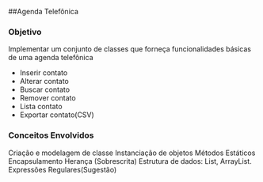##Agenda Telefônica

### Objetivo
Implementar um conjunto de classes que forneça funcionalidades básicas de uma agenda telefônica

* Inserir contato
* Alterar contato
* Buscar contato
* Remover contato
* Lista contato
* Exportar contato(CSV)

### Conceitos Envolvidos

Criação e modelagem de classe
Instanciação de objetos
Métodos Estáticos
Encapsulamento
Herança (Sobrescrita)
Estrutura de dados: List, ArrayList.
Expressões Regulares(Sugestão)

